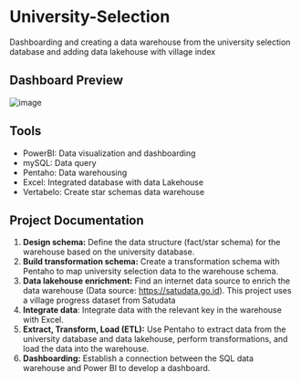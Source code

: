 # University-Selection
Dashboarding and creating a data warehouse from the university selection database and adding data lakehouse with village index

## Dashboard Preview
![image](https://github.com/user-attachments/assets/8f8c804e-4ac3-448a-b76f-7dcd68bb3a24)

## Tools
- PowerBI: Data visualization and dashboarding
- mySQL: Data query
- Pentaho: Data warehousing
- Excel: Integrated database with data Lakehouse
- Vertabelo: Create star schemas data warehouse

## Project Documentation
1. **Design schema:** Define the data structure (fact/star schema) for the warehouse based on the university database.
2. **Build transformation schema:** Create a transformation schema with Pentaho to map university selection data to the warehouse schema.
3. **Data lakehouse enrichment:** Find an internet data source to enrich the data warehouse (Data source: https://satudata.go.id). This project uses a village progress dataset from Satudata
4. **Integrate data**: Integrate data with the relevant key in the warehouse with Excel.
5. **Extract, Transform, Load (ETL):** Use Pentaho to extract data from the university database and data lakehouse, perform transformations, and load the data into the warehouse.
6. **Dashboarding:** Establish a connection between the SQL data warehouse and Power BI to develop a dashboard.
